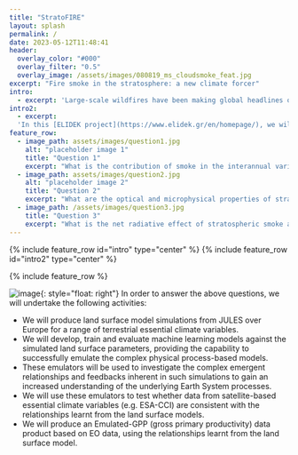 ```yaml
---
title: "StratoFIRE"
layout: splash
permalink: /
date: 2023-05-12T11:48:41
header:
  overlay_color: "#000"
  overlay_filter: "0.5"
  overlay_image: /assets/images/080819_ms_cloudsmoke_feat.jpg
excerpt: "Fire smoke in the stratosphere: a new climate forcer"
intro: 
  - excerpt: 'Large-scale wildfires have been making global headlines over the recent years, highlighting the importance of fire and its feedback within the Earth System. The most extreme manifestation of a fire-weather interaction is the formation of pyrocumulonimbus (pyroCb) thunderstorms, which under particulalr conditions can inject smoke, ice and greenhouse-relevant gases deep in the stratosphere, of total burden comparable to mid-sized volcanoes.'
intro2: 
  - excerpt:
  'In this [ELIDEK project](https://www.elidek.gr/en/homepage/), we will explore whether machine-earning based emulators are capable of not only reproducing European carbon fluxes from the JULES land surface model but going beyond this and providing a means to derive a novel observation-driven dataset of GPP, built on the existing process-level understanding within the model.'
feature_row:
  - image_path: assets/images/question1.jpg
    alt: "placeholder image 1"
    title: "Question 1"
    excerpt: "What is the contribution of smoke in the interannual variability of stratospheric aerosols?"
  - image_path: assets/images/question2.jpg
    alt: "placeholder image 2"
    title: "Question 2"
    excerpt: "What are the optical and microphysical properties of stratospheric smoke?"
  - image_path: /assets/images/question3.jpg
    title: "Question 3"
    excerpt: "What is the net radiative effect of stratospheric smoke and its impact on stratospheric heating?"
---
```





{% include feature_row id="intro" type="center" %}
{% include feature_row id="intro2" type="center" %}

{% include feature_row %}


![image](assets/images/top_level.png){: style="float: right"} In order to answer the above questions, we will undertake the following activities:
* We will produce land surface model simulations from JULES over Europe for a range of terrestrial essential climate variables. 
* We will develop, train and evaluate machine learning models against the simulated land surface parameters, providing the capability to successfully emulate the complex physical process-based models.
* These emulators will be used to investigate the complex emergent relationships and feedbacks inherent in such simulations to gain an increased understanding of the underlying Earth System processes.
* We will use these emulators to test whether data from satellite-based essential climate variables (e.g. ESA-CCI) are consistent with the relationships learnt from the land surface models.
* We will produce an Emulated-GPP (gross primary productivity) data product based on EO data, using the relationships learnt from the land surface model.